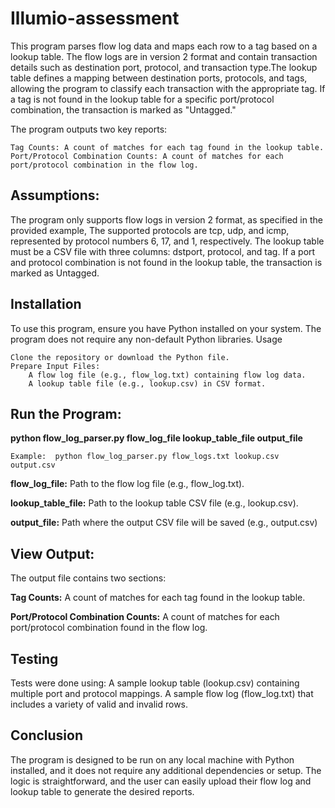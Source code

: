 # Illumio-assessment
This program parses flow log data and maps each row to a tag based on a lookup table. The flow logs are in version 2 format and contain transaction details such as destination port, protocol, and transaction type.The lookup table defines a mapping between destination ports, protocols, and tags, allowing the program to classify each transaction with the appropriate tag. If a tag is not found in the lookup table for a specific port/protocol combination, the transaction is marked as "Untagged."

The program outputs two key reports:

    Tag Counts: A count of matches for each tag found in the lookup table.
    Port/Protocol Combination Counts: A count of matches for each port/protocol combination in the flow log.

## Assumptions:

The program only supports flow logs in version 2 format, as specified in the provided example,
The supported protocols are tcp, udp, and icmp, represented by protocol numbers 6, 17, and 1, respectively.
The lookup table must be a CSV file with three columns: dstport, protocol, and tag.
If a port and protocol combination is not found in the lookup table, the transaction is marked as Untagged.

## Installation

To use this program, ensure you have Python installed on your system. The program does not require any non-default Python libraries.
Usage

    Clone the repository or download the Python file.
    Prepare Input Files:
        A flow log file (e.g., flow_log.txt) containing flow log data.
        A lookup table file (e.g., lookup.csv) in CSV format.

## Run the Program:
**python flow_log_parser.py flow_log_file lookup_table_file output_file**

    Example:  python flow_log_parser.py flow_logs.txt lookup.csv output.csv

**flow_log_file:** Path to the flow log file (e.g., flow_log.txt).

**lookup_table_file:** Path to the lookup table CSV file (e.g., lookup.csv).

**output_file:** Path where the output CSV file will be saved (e.g., output.csv)

## View Output:
The output file contains two sections:

**Tag Counts:** A count of matches for each tag found in the lookup table.

**Port/Protocol Combination Counts:** A count of matches for each port/protocol combination found in the flow log.
## Testing

Tests were done using:
    A sample lookup table (lookup.csv) containing multiple port and protocol mappings.
    A sample flow log (flow_log.txt) that includes a variety of valid and invalid rows.

## Conclusion

The program is designed to be run on any local machine with Python installed, and it does not require any additional dependencies or setup. The logic is straightforward, and the user can easily upload their flow log and lookup table to generate the desired reports.
